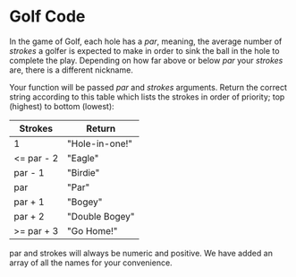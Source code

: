 # Golf Code
In the game of Golf, each hole has a *par*, meaning, the average number of *strokes* a golfer is expected to make in order to sink the ball in the hole to complete the play. Depending on how far above or below *par* your *strokes* are, there is a different nickname.

Your function will be passed *par* and *strokes* arguments. Return the correct string according to this table which lists the strokes in order of priority; top (highest) to bottom (lowest):

| Strokes |	Return |
| --- | --- |
|1 |	"Hole-in-one!"|
<= par - 2|	"Eagle"|
|par - 1|	"Birdie"|
|par|	"Par"|
|par + 1|	"Bogey"|
|par + 2|	"Double Bogey"|
|>= par + 3|	"Go Home!"|
par and strokes will always be numeric and positive. We have added an array of all the names for your convenience.

